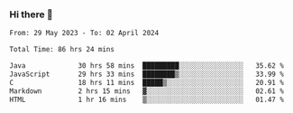 ### Hi there 👋

<!--START_SECTION:waka-->

```txt
From: 29 May 2023 - To: 02 April 2024

Total Time: 86 hrs 24 mins

Java             30 hrs 58 mins  █████████░░░░░░░░░░░░░░░░   35.62 %
JavaScript       29 hrs 33 mins  ████████▒░░░░░░░░░░░░░░░░   33.99 %
C                18 hrs 11 mins  █████▒░░░░░░░░░░░░░░░░░░░   20.91 %
Markdown         2 hrs 15 mins   ▓░░░░░░░░░░░░░░░░░░░░░░░░   02.61 %
HTML             1 hr 16 mins    ▒░░░░░░░░░░░░░░░░░░░░░░░░   01.47 %
```

<!--END_SECTION:waka-->
<!--
**the-beef-calculator/the-beef-calculator** is a ✨ _special_ ✨ repository because its `README.md` (this file) appears on your GitHub profile.

Here are some ideas to get you started:

- 🔭 I’m currently working on ...
- 🌱 I’m currently learning ...
- 👯 I’m looking to collaborate on ...
- 🤔 I’m looking for help with ...
- 💬 Ask me about ...
- 📫 How to reach me: ...
- 😄 Pronouns: ...
- ⚡ Fun fact: ...
-->

